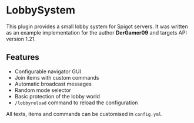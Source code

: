 # LobbySystem

This plugin provides a small lobby system for Spigot servers. It was written as
an example implementation for the author **DerGamer09** and targets API version
1.21.

## Features

- Configurable navigator GUI
- Join items with custom commands
- Automatic broadcast messages
- Random mode selector
- Basic protection of the lobby world
- `/lobbyreload` command to reload the configuration

All texts, items and commands can be customised in `config.yml`.
